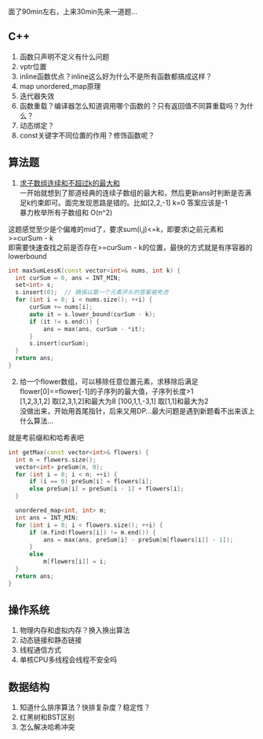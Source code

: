面了90min左右，上来30min先来一道题...
## C++
 1. 函数只声明不定义有什么问题
 2. vptr位置
 3. inline函数优点？inline这么好为什么不是所有函数都搞成这样？
 4. map unordered_map原理
 5. 迭代器失效
 6. 函数重载？编译器怎么知道调用哪个函数的？只有返回值不同算重载吗？为什么？
 7. 动态绑定？
 8. const关键字不同位置的作用？修饰函数呢？

## 算法题
 1. [求子数组连续和不超过k的最大和](https://blog.csdn.net/u010900754/article/details/60457594)  
  一开始就想到了那道经典的连续子数组的最大和，然后更新ans时判断是否满足k约束即可。面完发现思路是错的。比如[2,2,-1] k=0 答案应该是-1  
  暴力枚举所有子数组和 O(n^2)  
  
  这题感觉至少是个偏难的mid了，要求sum(i,j)<=k，即要求i之前元素和>=curSum - k  
  即需要快速查找之前是否存在>=curSum - k的位置，最快的方式就是有序容器的lowerbound
  ```cpp
  int maxSumLessK(const vector<int>& nums, int k) {
    int curSum = 0, ans = INT_MIN;
    set<int> s;
    s.insert(0);  // 确保以第一个元素开头的答案被考虑
    for (int i = 0; i < nums.size(); ++i) {
        curSum += nums[i];
        auto it = s.lower_bound(curSum - k);
        if (it != s.end()) {
            ans = max(ans, curSum - *it);
        }
        s.insert(curSum);
    }
    return ans;
  }
  ```
 2. 给一个flower数组，可以移除任意位置元素，求移除后满足flower[0]==flower[-1]的子序列的最大值，子序列长度>1  
  [1,2,3,1,2] 取[2,3,1,2]和最大为8 [100,1,1,-3,1] 取[1,1]和最大为2  
  没做出来，开始用首尾指针，后来又用DP...最大问题是遇到新题看不出来该上什么算法...
  
  就是考前缀和和哈希表吧
  ```cpp
  int getMax(const vector<int>& flowers) {
    int n = flowers.size();
    vector<int> preSum(n, 0);
    for (int i = 0; i < n; ++i) {
        if (i == 0) preSum[i] = flowers[i];
        else preSum[i] = preSum[i - 1] + flowers[i];
    }

    unordered_map<int, int> m;
    int ans = INT_MIN;
    for (int i = 0; i < flowers.size(); ++i) {
        if (m.find(flowers[i]) != m.end()) {
            ans = max(ans, preSum[i] - preSum[m[flowers[i]] - 1]);
        }
        else
            m[flowers[i]] = i;
    }
    return ans;
  }
  ```

## 操作系统
 1. 物理内存和虚拟内存？换入换出算法
 2. 动态链接和静态链接
 3. 线程通信方式
 4. 单核CPU多线程会线程不安全吗

## 数据结构
 1. 知道什么排序算法？快排复杂度？稳定性？
 2. 红黑树和BST区别
 3. 怎么解决哈希冲突
